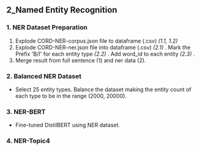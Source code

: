 ## 2_Named Entity Recognition

### 1. NER Dataset Preparation
1) Explode CORD-NER-corpus.json file to dataframe (.csv)  <i> (1.1, 1.2) </i>
2) Explode CORD-NER-ner.json file into dataframe (.csv) <i> (2.1) </i>. 
Mark the Prefix 'B/I' for each entity type <i> (2.2) </i>. 
Add word_id to each entity <i> (2.3) </i>.
3) Merge result from full sentence (1) and ner data (2). 

### 2. Balanced NER Dataset
- Select 25 entity types. Balance the dataset making the entity count of each type to be in the range (2000, 20000).

### 3. NER-BERT
- Fine-tuned DistilBERT using NER dataset.

### 4. NER-Topic4
